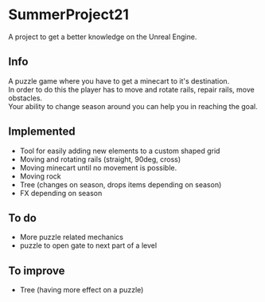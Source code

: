 # SummerProject21
A project to get a better knowledge on the Unreal Engine.
## Info
A puzzle game where you have to get a minecart to it's destination.  
In order to do this the player has to move and rotate rails, repair rails, move obstacles.  
Your ability to change season around you can help you in reaching the goal.  
## Implemented
* Tool for easily adding new elements to a custom shaped grid
* Moving and rotating rails (straight, 90deg, cross)
* Moving minecart until no movement is possible.
* Moving rock
* Tree (changes on season, drops items depending on season)
* FX depending on season
## To do
* More puzzle related mechanics
* puzzle to open gate to next part of a level
<!--* buttons triggering season effect on specifique obstacles or making a rail visible.-->

## To improve
* Tree (having more effect on a puzzle) <!--, adding an age that gives a different amount of items and can trigger different event like growing new trees and an age counter of all trees -->
